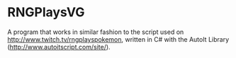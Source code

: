RNGPlaysVG
==========

A program that works in similar fashion to the script used on http://www.twitch.tv/rngplayspokemon,
written in C# with the AutoIt Library (http://www.autoitscript.com/site/).